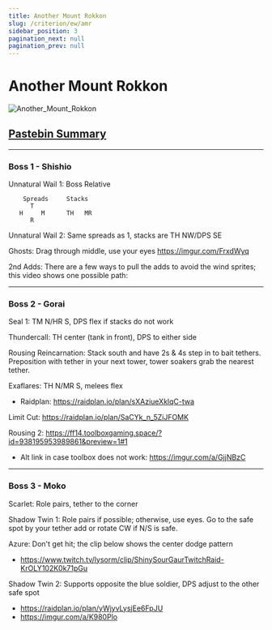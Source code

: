 ```yaml
---
title: Another Mount Rokkon
slug: /criterion/ew/amr
sidebar_position: 3
pagination_next: null
pagination_prev: null
---
```


# Another Mount Rokkon
![Another_Mount_Rokkon](/criterion/Another_Mount_Rokkon.jpg)

## [Pastebin Summary](https://pastebin.com/wZups8t2)
***
### Boss 1 - Shishio
Unnatural Wail 1: Boss Relative
```
    Spreads     Stacks
      T         
   H     M      TH   MR
      R
```
Unnatural Wail 2: Same spreads as 1, stacks are TH NW/DPS SE

Ghosts: Drag through middle, use your eyes https://imgur.com/FrxdWyq

2nd Adds:
There are a few ways to pull the adds to avoid the wind sprites; this video shows one possible path:
<YouTube youTubeId="3HItOmXk0AA" />
***
### Boss 2 - Gorai
Seal 1: TM N/HR S, DPS flex if stacks do not work

Thundercall: TH center (tank in front), DPS to either side

Rousing Reincarnation: Stack south and have 2s & 4s step in to bait tethers. Preposition with tether in your next tower, tower soakers grab the nearest tether.

Exaflares: TH N/MR S, melees flex
* Raidplan: https://raidplan.io/plan/sXAziueXklqC-twa

Limit Cut: https://raidplan.io/plan/SaCYk_n_5ZiJFOMK

Rousing 2: https://ff14.toolboxgaming.space/?id=938195953989861&preview=1#1
* Alt link in case toolbox does not work: https://imgur.com/a/GjjNBzC
***
### Boss 3 - Moko
Scarlet: Role pairs, tether to the corner

Shadow Twin 1: Role pairs if possible; otherwise, use eyes. Go to the safe spot by your tether add or rotate CW if N/S is safe.

Azure: Don't get hit; the clip below shows the center dodge pattern
* https://www.twitch.tv/lysorm/clip/ShinySourGaurTwitchRaid-KrOLY102K0k71pGu

Shadow Twin 2: Supports opposite the blue soldier, DPS adjust to the other safe spot
* https://raidplan.io/plan/yWjyvLysjEe6FpJU
* https://imgur.com/a/K980Plo


